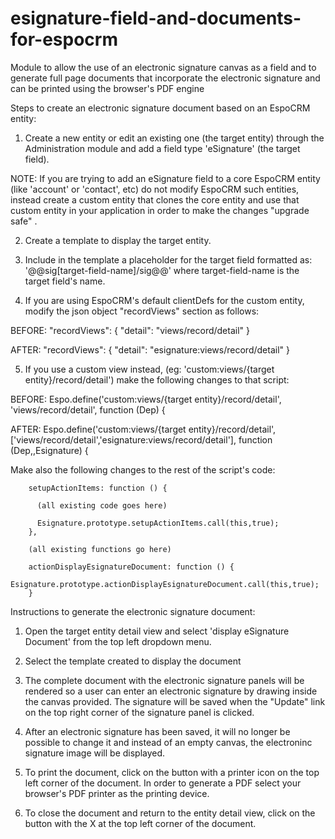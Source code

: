 # esignature-field-and-documents-for-espocrm
Module to allow the use of an electronic signature canvas as a field and to generate full page documents that incorporate the electronic signature and can be printed using the browser's PDF engine

Steps to create an electronic signature document based on an EspoCRM entity:

1) Create a new entity or edit an existing one (the target entity) through the Administration module and add a field type 'eSignature' (the target field). 

NOTE: If you are trying to add an eSignature field to a core EspoCRM entity (like 'account' or 'contact', etc) do not modify EspoCRM such entities, instead create a custom entity that clones the core entity and use that custom entity in your application in order to make the changes "upgrade safe" .

2) Create a template to display the target entity.

3) Include in the template a placeholder for the target field formatted as: '@@sig[target-field-name]/sig@@' where target-field-name is the target field's name.

4) If you are using EspoCRM's default clientDefs for the custom entity, modify the json object "recordViews" section as follows:

  BEFORE: 
  "recordViews": {
    "detail": "views/record/detail"
  }

  AFTER:
  "recordViews": {
    "detail": "esignature:views/record/detail"
  }

5) If you use a custom view instead, (eg: 'custom:views/{target entity}/record/detail') make the following changes to that script:

  BEFORE:
  Espo.define('custom:views/{target entity}/record/detail', 'views/record/detail', function (Dep) {

  AFTER:
  Espo.define('custom:views/{target entity}/record/detail', ['views/record/detail','esignature:views/record/detail'], function (Dep,,Esignature) {

  Make also the following changes to the rest of the script's code:

        setupActionItems: function () {
        
          (all existing code goes here)
          
          Esignature.prototype.setupActionItems.call(this,true);            
        },
        
        (all existing functions go here)
        
        actionDisplayEsignatureDocument: function () {  
            Esignature.prototype.actionDisplayEsignatureDocument.call(this,true);
        }

Instructions to generate the electronic signature document:

1) Open the target entity detail view and select 'display eSignature Document' from the top left dropdown menu.

2) Select the template created to display the document

3) The complete document with the electronic signature panels will be rendered so a user can enter an electronic signature by drawing inside the canvas provided. The signature will be saved when the "Update" link on the top right corner of the signature panel is clicked.

4) After an electronic signature has been saved, it will no longer be possible to change it and instead of an empty canvas, the electroninc signature image will be displayed.

5) To print the document, click on the button with a printer icon on the top left corner of the document. In order to generate a PDF select your browser's PDF printer as the printing device.

6) To close the document and return to the entity detail view, click on the button with the X at the top left corner of the document.
